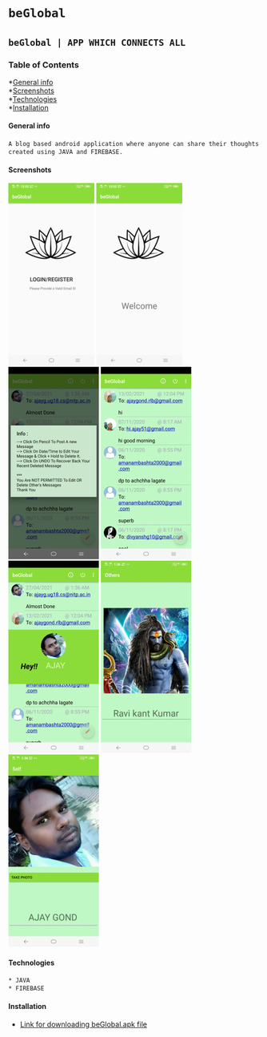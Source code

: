 # `beGlobal`
## `beGlobal | APP WHICH CONNECTS ALL`
### Table of Contents
*[General info](#General-info)<br>
*[Screenshots](#Screenshots)<br>
*[Technologies](#Technologies)<br>
*[Installation](#Install)

#### General info
```
A blog based android application where anyone can share their thoughts created using JAVA and FIREBASE.
```
#### Screenshots

![Alt text](./images/1.jpg "Login/Register ")
![Alt text](./images/2.jpg "Welcome ")<br>
![Alt text](./images/3.jpg "Info ")
![Alt text](./images/4.jpg "Blog ")
![Alt text](./images/5.jpg "Profile ")
![Alt text](./images/6.jpg "Others ")
![Alt text](./images/7.jpg "Self")

#### Technologies
```
* JAVA
* FIREBASE

```
#### Installation
* <a href="./app/install/beGlobal.apk">Link for downloading beGlobal.apk file</a>



